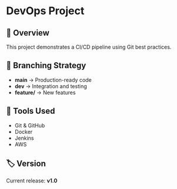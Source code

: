 # DevOps Project

## 📘 Overview
This project demonstrates a CI/CD pipeline using Git best practices.

## 🧩 Branching Strategy
- **main** → Production-ready code  
- **dev** → Integration and testing  
- **feature/** → New features  

## 🚀 Tools Used
- Git & GitHub  
- Docker  
- Jenkins  
- AWS  

## 🏷️ Version
Current release: **v1.0**
